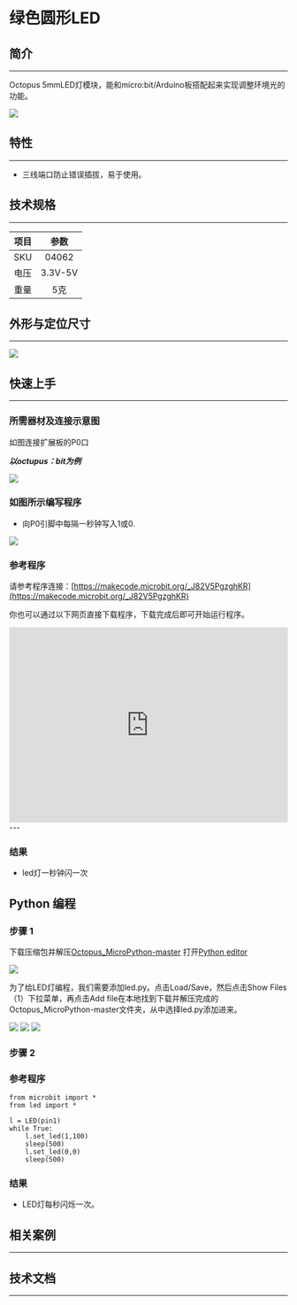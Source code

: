 # 绿色圆形LED

## 简介
---
Octopus 5mmLED灯模块，能和micro:bit/Arduino板搭配起来实现调整环境光的功能。

 ![](./images/SNPuLwe.jpg)

## 特性
---
- 三线端口防止错误插拔，易于使用。

## 技术规格
---

项目 | 参数 
:-: | :-: 
SKU|04062
电压|3.3V-5V
重量|5克

## 外形与定位尺寸
---
 ![](./images/cdNd1Kw.png)

## 快速上手
---

### 所需器材及连接示意图
如图连接扩展板的P0口

***以octupus：bit为例***

 ![](./images/KsTl0U6.png)


### 如图所示编写程序
- 向P0引脚中每隔一秒钟写入1或0.

 ![](./images/AAzv9pn.png)

### 参考程序
请参考程序连接：[https://makecode.microbit.org/_J82V5PgzghKR](https://makecode.microbit.org/_J82V5PgzghKR)

你也可以通过以下网页直接下载程序，下载完成后即可开始运行程序。

<div style="position:relative;height:0;padding-bottom:70%;overflow:hidden;"><iframe style="position:absolute;top:0;left:0;width:100%;height:100%;" src="https://makecode.microbit.org/#pub:_J82V5PgzghKR" frameborder="0" sandbox="allow-popups allow-forms allow-scripts allow-same-origin"></iframe></div>  
---

### 结果
- led灯一秒钟闪一次

## Python 编程

### 步骤 1
下载压缩包并解压[Octopus_MicroPython-master](https://github.com/lionyhw/Octopus_MicroPython/archive/master.zip)
打开[Python editor](https://python.microbit.org/v/2.0)

![](./images/05001_07.png)

为了给LED灯编程，我们需要添加led.py。点击Load/Save，然后点击Show Files（1）下拉菜单，再点击Add file在本地找到下载并解压完成的Octopus_MicroPython-master文件夹，从中选择led.py添加进来。

![](./images/05001_08.png)
![](./images/05001_09.png)
![](./images/04036_10.png)

### 步骤 2
### 参考程序
```
from microbit import *
from led import *

l = LED(pin1)
while True:
    l.set_led(1,100)
    sleep(500)
    l.set_led(0,0)
    sleep(500)
```


### 结果
- LED灯每秒闪烁一次。


## 相关案例
---

## 技术文档
---
